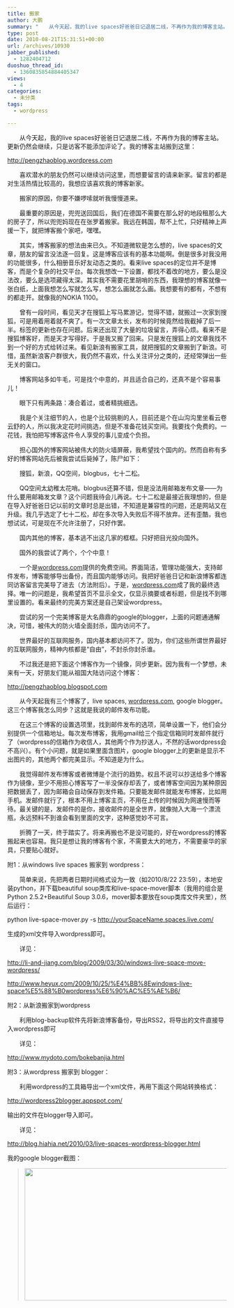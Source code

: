 ```yaml
---
title: 搬家
author: 大鹏
summary: "　　从今天起，我的live spaces好爸爸日记退居二线，不再作为我的博客主站。更新仍然会继续，只是访客不能添加评论了。我的博客主站搬到这里："
type: post
date: 2010-08-21T15:31:51+00:00
url: /archives/10930
jabber_published:
  - 1282404712
duoshuo_thread_id:
  - 1360835854884405347
views:
  - 4
categories:
  - 未分类
tags:
  - wordpress

---
```

　　从今天起，我的live spaces好爸爸日记退居二线，不再作为我的博客主站。更新仍然会继续，只是访客不能添加评论了。我的博客主站搬到这里：
  
<http://pengzhaoblog.wordpress.com>
  
　　喜欢潜水的朋友仍然可以继续访问这里，而想要留言的请来新家。留言的都是对生活热情比较高的，我想应该喜欢我的博客新家。
  
　　搬家的原因，你要不嫌啰嗦就听我慢慢道来。

　　最重要的原因是，兜兜送回国后，我们在德国不需要在那么好的地段租那么大的房子了，所以兜兜妈现在在张罗着搬家。我远在韩国，帮不上忙，只好精神上声援一下，就把博客搬个家吧，嘿嘿。
  
　　其实，博客搬家的想法由来已久。不知道微软是怎么想的，live spaces的文章，朋友的留言没法逐一回复。这是博客应该有的基本功能啊。倒是很多对我没用的功能很多，什么相册音乐好友动态之类的。看来live spaces的定位并不是博客，而是个复杂的社交平台。每次我想改一下设置，都找不着改的地方，要么是没法改，要么是选项藏得太深。其实我不需要花里胡哨的东西，我理想的博客就像一张白纸，上面我想怎么写就怎么写，想怎么画就怎么画。我想要有的都有，不想有的都走开。就像我的NOKIA 1100。
  
　　曾有一段时间，看见天才在搜狐上写马累游记，觉得不错，就搬过一次家到搜狐，可是用着用着就不爽了。有一次文章太长，发布的时候竟然给我截掉了后一半。标签的更新也存在问题。后来还出现了大量的垃圾留言，弄得心烦。看来不是搜狐博客好，而是天才写得好。于是我又搬了回来。只是发在搜狐上的文章我找不到一个好的方式给转过来。看见新浪有搬家工具，就把搜狐的文章搬到了新浪。可惜，虽然新浪客户群很大，我仍然不喜欢，什么关注评分之类的，还经常弹出一些无关的窗口。
  
　　博客网站多如牛毛，可是找个中意的，并且适合自己的，还真不是个容易事儿！
  
　　眼下只有两条路：凑合着过，或者精挑细选。
  
　　我是个关注细节的人，也是个比较挑剔的人，目前还是个在山沟沟里坐看云卷云舒的人，所以我决定花时间挑选，但是不准备花钱买空间。我要找个免费的。一花钱，我怕把写博客这件令人享受的事儿变成个负担。
  
　　担心国外的博客网站被伟大的防火墙屏蔽，我希望找个国内的。然而自称有多好的博客网站先后被我尝试后毙掉了，陈尸如下：
  
　　搜狐，新浪，QQ空间，blogbus，七十二松。
  
　　QQ空间太幼稚太花哨。blogbus还算不错，但是没法用邮箱发布文章——为什么要用邮箱发文章？这个问题我待会儿再说。七十二松是最接近我理想的，但是在导入好爸爸日记以前的文章时总是出错，不知道是兼容性的问题，还是网站又在升级。我几乎选定了七十二松，却在多次导入失败后不得不放弃。还有歪酷，我也想试试，可是现在不允许注册了，只好作罢。
  
　　国内其他的博客，基本逃不出这几家的框框。只好把目光投向国外。
  
　　国外的我尝试了两个，个个中意！
  
　　一个是[wordpress.com][1]提供的免费空间。界面简洁，管理功能强大，支持邮件发布，博客能够导出备份，而且国内能够访问。我把好爸爸日记和新浪博客都连同访客留言完美导了进去（方法附后）。于是，[wordpress.com][1]成了我的最终选择。唯一的问题是，我希望首页不显示全文，仅显示摘要或者标题，但是找不到哪里设置的。看来最终的完美方案还是自己架设wordpress。
  
　　尝试的另一个完美博客是大名鼎鼎的google的blogger，上面的问题通通解决，可惜，被伟大的防火墙全面封杀，国内访问不了。
  
　　世界最好的互联网服务，国内基本都访问不了。因为，你们这些所谓世界最好的互联网服务，精神内核都是“自由”，不封杀你封杀谁。
  
　　不过我还是把下面这个博客作为一个镜像，同步更新。因为我有一个梦想，未来有一天，好朋友们能从祖国大陆访问这个博客：
  
<http://pengzhaoblog.blogspot.com>

　　从今天起我有三个博客了，live spaces, [wordpress.com][1], google blogger。这三个博客我怎么同步？这就是我说的邮件发布功能。
  
　　在这三个博客的设置选项里，找到邮件发布的选项，简单设置一下，他们会分别提供一个信箱地址。每次发布博客，我用gmail给三个指定信箱同时发邮件就行了（wordpress的信箱作为收信人，其他两个作为抄送人，不然的话wordpress会不高兴）。有个小问题，就是如果里面含图片，google blogger上的更新是显示不出图片的，其他两个都完美显示。不知道是为什么。
  
　　我觉得邮件发布博客或者微博是个流行的趋势。权且不说可以抄送给多个博客作为镜像，至少不用担心博客写了一半没保存却丢了，或者博客空间因为某种原因把数据丢了，因为邮箱会自动保存到发件箱。只要能发邮件就能发布博客，比如用手机。发邮件就行了，根本不用上博客主页，不用在上传的时候因为网速慢而等待。最关键的是，发邮件的是你，接收邮件的是全世界，就像抛入大海一个漂流瓶，永远预料不到谁会看到里面的文字，这种感觉妙不可言。
  
　　折腾了一天，终于踏实了。将来再搬也不是没可能的，好在wordpress的博客搬起来也容易。我只是想让我的博客有个家，不需要太大的地方，不需要豪华的家具，只要贴心就好。

附1：从windows live spaces 搬家到 wordpress：
  
　　简单来说，先把两者日期时间格式设为一致（如2010/8/22 23:59），本地安装python，并下载beautiful soup类库和live-space-mover脚本（我用的组合是Python 2.5.2+Beautiful Soup 3.0.6，mover脚本要放在soup类库文件夹里），然后运行：
  
python live-space-mover.py -s <http://yourSpaceName.spaces.live.com/>
  
生成的xml文件导入wordpress即可。
  
　　详见：
  
<http://li-and-jiang.com/blog/2009/03/30/windows-live-space-move-wordpress/>
  
<http://www.heyux.com/2009/10/25/%E4%BB%8Ewindows-live-space%E5%88%B0wordpress%E6%90%AC%E5%AE%B6/>

附2：从新浪搬家到wordpress
  
　　利用blog-backup软件先将新浪博客备份，导出RSS2，将导出的文件直接导入wordpress即可
  
　　详见：
  
<http://www.mydoto.com/bokebanjia.html>

附3：从wordpress 搬家到 blogger：
  
　　利用wordpress的工具箱导出一个xml文件，再用下面这个网站转换格式：
  
<http://wordpress2blogger.appspot.com/>
  
输出的文件在blogger导入即可。
  
　　详见：
  
<http://blog.hiahia.net/2010/03/live-spaces-wordpress-blogger.html>

我的google blogger截图：

> [][2][<img class="alignnone size-full wp-image-10931" title="pengzhaoblogger1" src="http://pengzhaoblog.files.wordpress.com/2010/08/pengzhaoblogger1.jpg" alt="" width="720" height="304" />][3]

 [1]: http://wordpress.com
 [2]: http://pengzhaoblog.blogspot.com
 [3]: http://pengzhaoblog.files.wordpress.com/2010/08/pengzhaoblogger1.jpg
